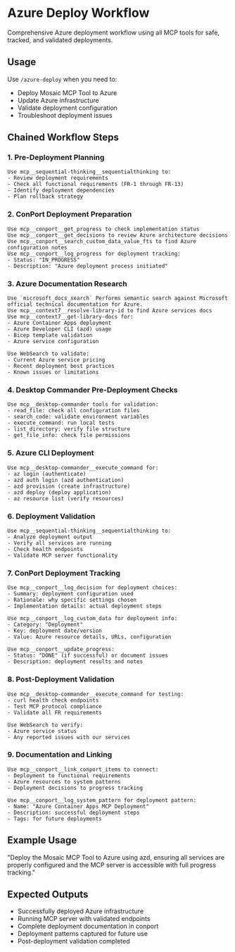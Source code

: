 # Azure Deploy Workflow

Comprehensive Azure deployment workflow using all MCP tools for safe, tracked, and validated deployments.

## Usage

Use `/azure-deploy` when you need to:

- Deploy Mosaic MCP Tool to Azure
- Update Azure infrastructure
- Validate deployment configuration
- Troubleshoot deployment issues

## Chained Workflow Steps

### 1. Pre-Deployment Planning

```
Use mcp__sequential-thinking__sequentialthinking to:
- Review deployment requirements
- Check all functional requirements (FR-1 through FR-13)
- Identify deployment dependencies
- Plan rollback strategy
```

### 2. ConPort Deployment Preparation

```
Use mcp__conport__get_progress to check implementation status
Use mcp__conport__get_decisions to review Azure architecture decisions
Use mcp__conport__search_custom_data_value_fts to find Azure configuration notes
Use mcp__conport__log_progress for deployment tracking:
- Status: "IN_PROGRESS"
- Description: "Azure deployment process initiated"
```

### 3. Azure Documentation Research

```
Use `microsoft_docs_search` Performs semantic search against Microsoft official technical documentation for Azure.
Use mcp__context7__resolve-library-id to find Azure services docs
Use mcp__context7__get-library-docs for:
- Azure Container Apps deployment
- Azure Developer CLI (azd) usage
- Bicep template validation
- Azure service configuration

Use WebSearch to validate:
- Current Azure service pricing
- Recent deployment best practices
- Known issues or limitations
```

### 4. Desktop Commander Pre-Deployment Checks

```
Use mcp__desktop-commander tools for validation:
- read_file: check all configuration files
- search_code: validate environment variables
- execute_command: run local tests
- list_directory: verify file structure
- get_file_info: check file permissions
```

### 5. Azure CLI Deployment

```
Use mcp__desktop-commander__execute_command for:
- az login (authenticate)
- azd auth login (azd authentication)
- azd provision (create infrastructure)
- azd deploy (deploy application)
- az resource list (verify resources)
```

### 6. Deployment Validation

```
Use mcp__sequential-thinking__sequentialthinking to:
- Analyze deployment output
- Verify all services are running
- Check health endpoints
- Validate MCP server functionality
```

### 7. ConPort Deployment Tracking

```
Use mcp__conport__log_decision for deployment choices:
- Summary: deployment configuration used
- Rationale: why specific settings chosen
- Implementation details: actual deployment steps

Use mcp__conport__log_custom_data for deployment info:
- Category: "Deployment"
- Key: deployment date/version
- Value: Azure resource details, URLs, configuration

Use mcp__conport__update_progress:
- Status: "DONE" (if successful) or document issues
- Description: deployment results and notes
```

### 8. Post-Deployment Validation

```
Use mcp__desktop-commander__execute_command for testing:
- curl health check endpoints
- Test MCP protocol compliance
- Validate all FR requirements

Use WebSearch to verify:
- Azure service status
- Any reported issues with our services
```

### 9. Documentation and Linking

```
Use mcp__conport__link_conport_items to connect:
- Deployment to functional requirements
- Azure resources to system patterns
- Deployment decisions to progress tracking

Use mcp__conport__log_system_pattern for deployment pattern:
- Name: "Azure Container Apps MCP Deployment"
- Description: successful deployment steps
- Tags: for future deployments
```

## Example Usage

"Deploy the Mosaic MCP Tool to Azure using azd, ensuring all services are properly configured and the MCP server is accessible with full progress tracking."

## Expected Outputs

- Successfully deployed Azure infrastructure
- Running MCP server with validated endpoints
- Complete deployment documentation in conport
- Deployment patterns captured for future use
- Post-deployment validation completed
